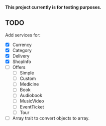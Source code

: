 **This project currently is for testing purposes.**

## TODO

Add services for:

- [x] Currency
- [x] Category
- [x] Delivery
- [x] ShopInfo
- [ ] Offers
    - [ ] Simple
    - [ ] Custom
    - [ ] Medicine
    - [ ] Book
    - [ ] Audiobook
    - [ ] MusicVideo
    - [ ] EventTicket
    - [ ] Tour
- [ ] Array trait to convert objects to array.